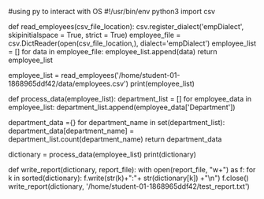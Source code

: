 #using py to interact with OS
#!/usr/bin/env python3
import csv

def read_employees(csv_file_location):
  csv.register_dialect('empDialect', skipinitialspace = True, strict = True)
  employee_file = csv.DictReader(open(csv_file_location,), dialect='empDialect')
  employee_list = []
  for data in employee_file:
    employee_list.append(data)
  return employee_list

employee_list = read_employees('/home/student-01-1868965ddf42/data/employees.csv')
print(employee_list)


def process_data(employee_list):
  department_list = []
  for employee_data in employee_list:
    department_list.append(employee_data['Department'])

  department_data ={}
  for department_name in set(department_list):
    department_data[department_name] = department_list.count(department_name)
  return department_data

dictionary = process_data(employee_list)
print(dictionary)

def write_report(dictionary, report_file):
  with open(report_file, "w+") as f:
    for k in sorted(dictionary):
      f.write(str(k)+":"+ str(dictionary[k]) +"\n")
    f.close()
write_report(dictionary, '/home/student-01-1868965ddf42/test_report.txt')
